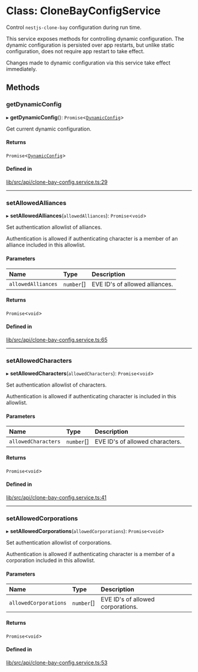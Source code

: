 # Class: CloneBayConfigService

Control `nestjs-clone-bay` configuration during run time.

This service exposes methods for controlling dynamic configuration. The
dynamic configuration is persisted over app restarts, but unlike static
configuration, does not require app restart to take effect.

Changes made to dynamic configuration via this service take effect
immediately.

## Methods

### getDynamicConfig

▸ **getDynamicConfig**(): `Promise`\<[`DynamicConfig`](DynamicConfig.md)\>

Get current dynamic configuration.

#### Returns

`Promise`\<[`DynamicConfig`](DynamicConfig.md)\>

#### Defined in

[lib/src/api/clone-bay-config.service.ts:29](https://github.com/joonashak/nestjs-clone-bay/blob/1a4ecf31d03284a98989ab940da71aae76589b7b/lib/src/api/clone-bay-config.service.ts#L29)

___

### setAllowedAlliances

▸ **setAllowedAlliances**(`allowedAlliances`): `Promise`\<`void`\>

Set authentication allowlist of alliances.

Authentication is allowed if authenticating character is a member of an
alliance included in this allowlist.

#### Parameters

| Name | Type | Description |
| :------ | :------ | :------ |
| `allowedAlliances` | `number`[] | EVE ID's of allowed alliances. |

#### Returns

`Promise`\<`void`\>

#### Defined in

[lib/src/api/clone-bay-config.service.ts:65](https://github.com/joonashak/nestjs-clone-bay/blob/1a4ecf31d03284a98989ab940da71aae76589b7b/lib/src/api/clone-bay-config.service.ts#L65)

___

### setAllowedCharacters

▸ **setAllowedCharacters**(`allowedCharacters`): `Promise`\<`void`\>

Set authentication allowlist of characters.

Authentication is allowed if authenticating character is included in this
allowlist.

#### Parameters

| Name | Type | Description |
| :------ | :------ | :------ |
| `allowedCharacters` | `number`[] | EVE ID's of allowed characters. |

#### Returns

`Promise`\<`void`\>

#### Defined in

[lib/src/api/clone-bay-config.service.ts:41](https://github.com/joonashak/nestjs-clone-bay/blob/1a4ecf31d03284a98989ab940da71aae76589b7b/lib/src/api/clone-bay-config.service.ts#L41)

___

### setAllowedCorporations

▸ **setAllowedCorporations**(`allowedCorporations`): `Promise`\<`void`\>

Set authentication allowlist of corporations.

Authentication is allowed if authenticating character is a member of a
corporation included in this allowlist.

#### Parameters

| Name | Type | Description |
| :------ | :------ | :------ |
| `allowedCorporations` | `number`[] | EVE ID's of allowed corporations. |

#### Returns

`Promise`\<`void`\>

#### Defined in

[lib/src/api/clone-bay-config.service.ts:53](https://github.com/joonashak/nestjs-clone-bay/blob/1a4ecf31d03284a98989ab940da71aae76589b7b/lib/src/api/clone-bay-config.service.ts#L53)
